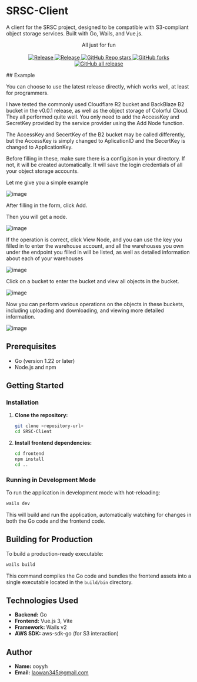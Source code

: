 # SRSC-Client

A client for the SRSC project, designed to be compatible with S3-compliant object storage services. Built with Go, Wails, and Vue.js.
<p align="center">
All just for fun
  <br/>
  <br/>
  <a href="https://github.com/yhy0/ChYing/blob/main/LICENSE">
    <img alt="Release" src="https://img.shields.io/github/license/yhy0/ChYing"/>
  </a>
  <a href="https://github.com/yhy0/ChYing">
    <img alt="Release" src="https://img.shields.io/badge/release-v1.1-brightgreen"/>
  </a>
  <a href="https://github.com/yhy0/ChYing">
    <img alt="GitHub Repo stars" src="https://img.shields.io/github/stars/yhy0/ChYing?color=9cf"/>
  </a>
  <a href="https://github.com/yhy0/ChYing">
    <img alt="GitHub forks" src="https://img.shields.io/github/forks/yhy0/ChYing"/>
  </a>
  <a href="https://github.com/yhy0/ChYing">
    <img alt="GitHub all release" src="https://img.shields.io/github/downloads/yhy0/ChYing/total?color=blueviolet"/>
  </a>
</p>
## Example

You can choose to use the latest release directly, which works well, at least for programmers.

I have tested the commonly used Cloudflare R2 bucket and BackBlaze B2 bucket in the v0.0.1 release, as well as the object storage of Colorful Cloud. They all performed quite well. You only need to add the AccessKey and SecretKey provided by the service provider using the Add Node function.

The AccessKey and SecertKey of the B2 bucket may be called differently, but the AccessKey is simply changed to AplicationID and the SecertKey is changed to ApplicationKey.

Before filling in these, make sure there is a config.json in your directory. If not, it will be created automatically. It will save the login credentials of all your object storage accounts.

Let me give you a simple example

![image](https://github.com/user-attachments/assets/8f4aa0ea-c171-4f7f-bcb2-f0358298dd30)

After filling in the form, click Add.

Then you will get a node.

![image](https://github.com/user-attachments/assets/ce5be80a-542f-47f7-847e-e8a6bc2ce2ba)

If the operation is correct, click View Node, and you can use the key you filled in to enter the warehouse account, and all the warehouses you own under the endpoint you filled in will be listed, as well as detailed information about each of your warehouses

![image](https://github.com/user-attachments/assets/81125176-2bbb-4b57-ac2a-6ecec0053922)

Click on a bucket to enter the bucket and view all objects in the bucket.

![image](https://github.com/user-attachments/assets/83e8ca18-b599-408b-a8cf-a260d6955eb5)

Now you can perform various operations on the objects in these buckets, including uploading and downloading, and viewing more detailed information.

![image](https://github.com/user-attachments/assets/fe04a460-29b5-4431-ae87-a69037328389)

## Prerequisites

- Go (version 1.22 or later)
- Node.js and npm

## Getting Started

### Installation

1.  **Clone the repository:**
    ```bash
    git clone <repository-url>
    cd SRSC-Client
    ```
2.  **Install frontend dependencies:**
    ```bash
    cd frontend
    npm install
    cd ..
    ```

### Running in Development Mode

To run the application in development mode with hot-reloading:

```bash
wails dev
```

This will build and run the application, automatically watching for changes in both the Go code and the frontend code.

## Building for Production

To build a production-ready executable:

```bash
wails build
```

This command compiles the Go code and bundles the frontend assets into a single executable located in the `build/bin` directory.

## Technologies Used

-   **Backend:** Go
-   **Frontend:** Vue.js 3, Vite
-   **Framework:** Wails v2
-   **AWS SDK:** aws-sdk-go (for S3 interaction)

## Author

-   **Name:** ooyyh
-   **Email:** laowan345@gmail.com
